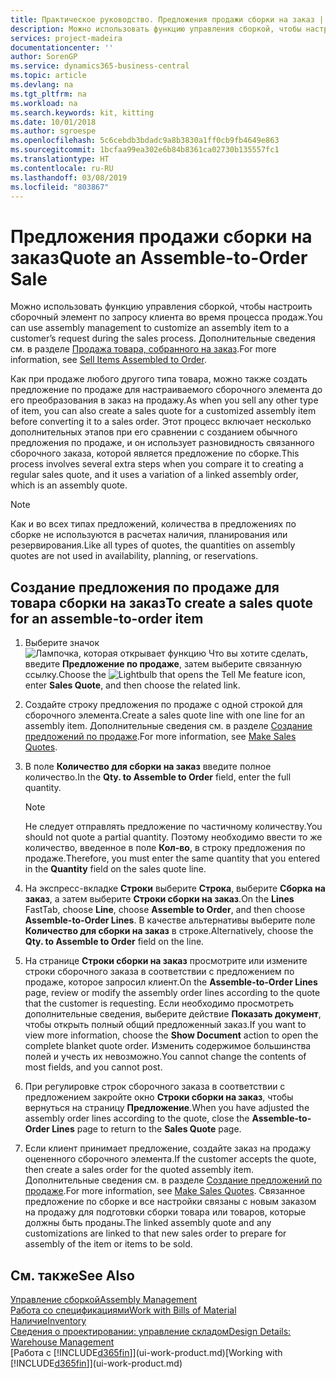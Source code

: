 ```yaml
---
title: Практическое руководство. Предложения продажи сборки на заказ | Документы Майкрософт
description: Можно использовать функцию управления сборкой, чтобы настроить сборочный элемент по запросу клиента во время процесса продаж.
services: project-madeira
documentationcenter: ''
author: SorenGP
ms.service: dynamics365-business-central
ms.topic: article
ms.devlang: na
ms.tgt_pltfrm: na
ms.workload: na
ms.search.keywords: kit, kitting
ms.date: 10/01/2018
ms.author: sgroespe
ms.openlocfilehash: 5c6cebdb3bdadc9a8b3830a1ff0cb9fb4649e863
ms.sourcegitcommit: 1bcfaa99ea302e6b84b8361ca02730b135557fc1
ms.translationtype: HT
ms.contentlocale: ru-RU
ms.lasthandoff: 03/08/2019
ms.locfileid: "803867"
---
```

# <a name="quote-an-assemble-to-order-sale"></a><span data-ttu-id="3ff92-103">Предложения продажи сборки на заказ</span><span class="sxs-lookup"><span data-stu-id="3ff92-103">Quote an Assemble-to-Order Sale</span></span>
<span data-ttu-id="3ff92-104">Можно использовать функцию управления сборкой, чтобы настроить сборочный элемент по запросу клиента во время процесса продаж.</span><span class="sxs-lookup"><span data-stu-id="3ff92-104">You can use assembly management to customize an assembly item to a customer’s request during the sales process.</span></span> <span data-ttu-id="3ff92-105">Дополнительные сведения см. в разделе [Продажа товара, собранного на заказ](assembly-how-to-sell-items-assembled-to-order.md).</span><span class="sxs-lookup"><span data-stu-id="3ff92-105">For more information, see [Sell Items Assembled to Order](assembly-how-to-sell-items-assembled-to-order.md).</span></span>  

<span data-ttu-id="3ff92-106">Как при продаже любого другого типа товара, можно также создать предложение по продаже для настраиваемого сборочного элемента до его преобразования в заказ на продажу.</span><span class="sxs-lookup"><span data-stu-id="3ff92-106">As when you sell any other type of item, you can also create a sales quote for a customized assembly item before converting it to a sales order.</span></span> <span data-ttu-id="3ff92-107">Этот процесс включает несколько дополнительных этапов при его сравнении с созданием обычного предложения по продаже, и он использует разновидность связанного сборочного заказа, которой является предложение по сборке.</span><span class="sxs-lookup"><span data-stu-id="3ff92-107">This process involves several extra steps when you compare it to creating a regular sales quote, and it uses a variation of a linked assembly order, which is an assembly quote.</span></span>

> [!NOTE]  
>  <span data-ttu-id="3ff92-108">Как и во всех типах предложений, количества в предложениях по сборке не используются в расчетах наличия, планирования или резервирования.</span><span class="sxs-lookup"><span data-stu-id="3ff92-108">Like all types of quotes, the quantities on assembly quotes are not used in availability, planning, or reservations.</span></span>  

## <a name="to-create-a-sales-quote-for-an-assemble-to-order-item"></a><span data-ttu-id="3ff92-109">Создание предложения по продаже для товара сборки на заказ</span><span class="sxs-lookup"><span data-stu-id="3ff92-109">To create a sales quote for an assemble-to-order item</span></span>  
1.  <span data-ttu-id="3ff92-110">Выберите значок ![Лампочка, которая открывает функцию Что вы хотите сделать](media/ui-search/search_small.png "Что вы хотите сделать"), введите **Предложение по продаже**, затем выберите связанную ссылку.</span><span class="sxs-lookup"><span data-stu-id="3ff92-110">Choose the ![Lightbulb that opens the Tell Me feature](media/ui-search/search_small.png "Tell me what you want to do") icon, enter **Sales Quote**, and then choose the related link.</span></span>  
2.  <span data-ttu-id="3ff92-111">Создайте строку предложения по продаже с одной строкой для сборочного элемента.</span><span class="sxs-lookup"><span data-stu-id="3ff92-111">Create a sales quote line with one line for an assembly item.</span></span> <span data-ttu-id="3ff92-112">Дополнительные сведения см. в разделе [Создание предложений по продаже](sales-how-make-offers.md).</span><span class="sxs-lookup"><span data-stu-id="3ff92-112">For more information, see [Make Sales Quotes](sales-how-make-offers.md).</span></span>  
3.  <span data-ttu-id="3ff92-113">В поле **Количество для сборки на заказ** введите полное количество.</span><span class="sxs-lookup"><span data-stu-id="3ff92-113">In the **Qty. to Assemble to Order** field, enter the full quantity.</span></span>

    > [!NOTE]  
    >  <span data-ttu-id="3ff92-114">Не следует отправлять предложение по частичному количеству.</span><span class="sxs-lookup"><span data-stu-id="3ff92-114">You should not quote a partial quantity.</span></span> <span data-ttu-id="3ff92-115">Поэтому необходимо ввести то же количество, введенное в поле **Кол-во**, в строку предложения по продаже.</span><span class="sxs-lookup"><span data-stu-id="3ff92-115">Therefore, you must enter the same quantity that you entered in the **Quantity** field on the sales quote line.</span></span>  

4.  <span data-ttu-id="3ff92-116">На экспресс-вкладке **Строки** выберите **Строка**, выберите **Сборка на заказ**, а затем выберите **Строки сборки на заказ**.</span><span class="sxs-lookup"><span data-stu-id="3ff92-116">On the **Lines** FastTab, choose **Line**, choose **Assemble to Order**, and then choose **Assemble-to-Order Lines**.</span></span> <span data-ttu-id="3ff92-117">В качестве альтернативы выберите поле **Количество для сборки на заказ** в строке.</span><span class="sxs-lookup"><span data-stu-id="3ff92-117">Alternatively, choose the **Qty. to Assemble to Order** field on the line.</span></span>  
5.  <span data-ttu-id="3ff92-118">На странице **Строки сборки на заказ** просмотрите или измените строки сборочного заказа в соответствии с предложением по продаже, которое запросил клиент.</span><span class="sxs-lookup"><span data-stu-id="3ff92-118">On the **Assemble-to-Order Lines** page, review or modify the assembly order lines according to the quote that the customer is requesting.</span></span> <span data-ttu-id="3ff92-119">Если необходимо просмотреть дополнительные сведения, выберите действие **Показать документ**, чтобы открыть полный общий предложенный заказ.</span><span class="sxs-lookup"><span data-stu-id="3ff92-119">If you want to view more information, choose the **Show Document** action to open the complete blanket quote order.</span></span> <span data-ttu-id="3ff92-120">Изменить содержимое большинства полей и учесть их невозможно.</span><span class="sxs-lookup"><span data-stu-id="3ff92-120">You cannot change the contents of most fields, and you cannot post.</span></span>  
6.  <span data-ttu-id="3ff92-121">При регулировке строк сборочного заказа в соответствии с предложением закройте окно **Строки сборки на заказ**, чтобы вернуться на страницу **Предложение**.</span><span class="sxs-lookup"><span data-stu-id="3ff92-121">When you have adjusted the assembly order lines according to the quote, close the **Assemble-to-Order Lines** page to return to the **Sales Quote** page.</span></span>  
7.  <span data-ttu-id="3ff92-122">Если клиент принимает предложение, создайте заказ на продажу оцененного сборочного элемента.</span><span class="sxs-lookup"><span data-stu-id="3ff92-122">If the customer accepts the quote, then create a sales order for the quoted assembly item.</span></span> <span data-ttu-id="3ff92-123">Дополнительные сведения см. в разделе [Создание предложений по продаже](sales-how-make-offers.md).</span><span class="sxs-lookup"><span data-stu-id="3ff92-123">For more information, see [Make Sales Quotes](sales-how-make-offers.md).</span></span> <span data-ttu-id="3ff92-124">Связанное предложение по сборке и все настройки связаны с новым заказом на продажу для подготовки сборки товара или товаров, которые должны быть проданы.</span><span class="sxs-lookup"><span data-stu-id="3ff92-124">The linked assembly quote and any customizations are linked to that new sales order to prepare for assembly of the item or items to be sold.</span></span>  

## <a name="see-also"></a><span data-ttu-id="3ff92-125">См. также</span><span class="sxs-lookup"><span data-stu-id="3ff92-125">See Also</span></span>  
[<span data-ttu-id="3ff92-126">Управление сборкой</span><span class="sxs-lookup"><span data-stu-id="3ff92-126">Assembly Management</span></span>](assembly-assemble-items.md)  
[<span data-ttu-id="3ff92-127">Работа со спецификациями</span><span class="sxs-lookup"><span data-stu-id="3ff92-127">Work with Bills of Material</span></span>](inventory-how-work-BOMs.md)  
[<span data-ttu-id="3ff92-128">Наличие</span><span class="sxs-lookup"><span data-stu-id="3ff92-128">Inventory</span></span>](inventory-manage-inventory.md)  
[<span data-ttu-id="3ff92-129">Сведения о проектировании: управление складом</span><span class="sxs-lookup"><span data-stu-id="3ff92-129">Design Details: Warehouse Management</span></span>](design-details-warehouse-management.md)  
<span data-ttu-id="3ff92-130">[Работа с [!INCLUDE[d365fin](includes/d365fin_md.md)]](ui-work-product.md)</span><span class="sxs-lookup"><span data-stu-id="3ff92-130">[Working with [!INCLUDE[d365fin](includes/d365fin_md.md)]](ui-work-product.md)</span></span>
